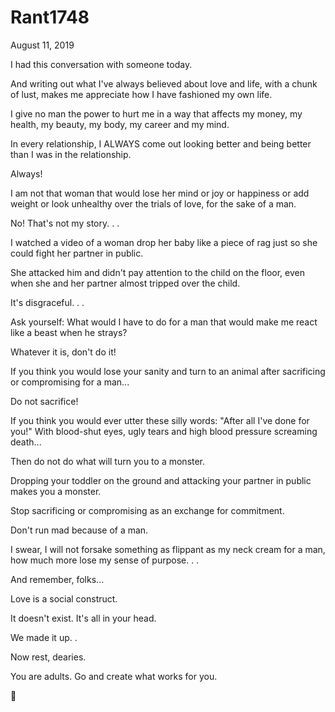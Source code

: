 # Rant1748



August 11, 2019

I had this conversation with someone today.

And writing out what I've always believed about love and life, with a chunk of lust, makes me appreciate how I have fashioned my own life. 

I give no man the power to hurt me in a way that affects my money, my health, my beauty, my body, my career and my mind. 

In every relationship, I ALWAYS come out looking better and being better than I was in the relationship. 

Always!

I am not that woman that would lose her mind or joy or happiness or add weight or look unhealthy over the trials of love, for the sake of a man.

No! That's not my story. 
.
.

I watched a video of a woman drop her baby like a piece of rag just so she could fight her partner in public. 

She attacked him and didn't pay attention to the child on the floor, even when she and her partner almost tripped over the child.

It's disgraceful. 
.
.

Ask yourself: What would I have to do for a man that would make me react like a beast when he strays?

Whatever it is, don't do it!

If you think you would lose your sanity and turn to an animal after sacrificing or compromising for a man...

Do not sacrifice!

If you think you would ever utter these silly words: "After all I've done for you!" 
With blood-shut eyes, ugly tears and high blood pressure screaming death...

Then do not do what will turn you to a monster.

Dropping your toddler on the ground and attacking your partner in public makes you a monster. 

Stop sacrificing or compromising as an exchange for commitment. 

Don't run mad because of a man.

I swear, I will not forsake something as flippant as my neck cream for a man, how much more lose my sense of purpose.
.
.

And remember, folks...

Love is a social construct.

It doesn't exist. It's all in your head. 

We made it up.
.

Now rest, dearies.

You are adults. Go and create what works for you.

💜